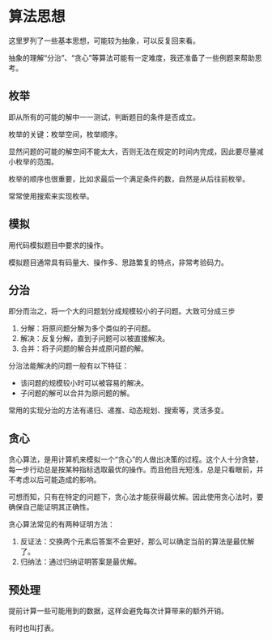 # 算法思想

这里罗列了一些基本思想，可能较为抽象，可以反复回来看。

抽象的理解“分治”、“贪心”等算法可能有一定难度，我还准备了一些例题来帮助思考。

## 枚举

即从所有的可能的解中一一测试，判断题目的条件是否成立。

枚举的关键：枚举空间，枚举顺序。

显然问题的可能的解空间不能太大，否则无法在规定的时间内完成，因此要尽量减小枚举的范围。

枚举的顺序也很重要，比如求最后一个满足条件的数，自然是从后往前枚举。

常常使用搜索来实现枚举。

## 模拟

用代码模拟题目中要求的操作。

模拟题目通常具有码量大、操作多、思路繁复的特点，非常考验码力。

## 分治

即分而治之，将一个大的问题划分成规模较小的子问题。大致可分成三步

1. 分解：将原问题分解为多个类似的子问题。
2. 解决：反复分解，直到子问题可以被直接解决。
3. 合并：将子问题的解合并成原问题的解。

分治法能解决的问题一般有以下特征：

- 该问题的规模较小时可以被容易的解决。
- 子问题的解可以合并为原问题的解。

常用的实现分治的方法有递归、递推、动态规划、搜索等，灵活多变。

## 贪心

贪心算法，是用计算机来模拟一个“贪心”的人做出决策的过程。这个人十分贪婪，每一步行动总是按某种指标选取最优的操作。而且他目光短浅，总是只看眼前，并不考虑以后可能造成的影响。

可想而知，只有在特定的问题下，贪心法才能获得最优解。因此使用贪心法时，要确保自己能证明其正确性。

贪心算法常见的有两种证明方法：

1. 反证法：交换两个元素后答案不会更好，那么可以确定当前的算法是最优解了。
2. 归纳法：通过归纳证明答案是最优解。

## 预处理

提前计算一些可能用到的数据，这样会避免每次计算带来的额外开销。

有时也叫打表。
